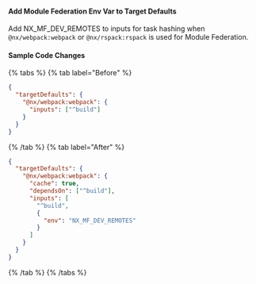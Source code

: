 #### Add Module Federation Env Var to Target Defaults

Add NX_MF_DEV_REMOTES to inputs for task hashing when `@nx/webpack:webpack` or `@nx/rspack:rspack` is used for Module Federation.

#### Sample Code Changes

{% tabs %}
{% tab label="Before" %}

```json {% fileName="nx.json" %}
{
  "targetDefaults": {
    "@nx/webpack:webpack": {
      "inputs": ["^build"]
    }
  }
}
```

{% /tab %}
{% tab label="After" %}

```json {% highlightLines=[4,5,6] fileName="nx.json" %}
{
  "targetDefaults": {
    "@nx/webpack:webpack": {
      "cache": true,
      "dependsOn": ["^build"],
      "inputs": [
        "^build",
        {
          "env": "NX_MF_DEV_REMOTES"
        }
      ]
    }
  }
}
```

{% /tab %}
{% /tabs %}
